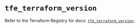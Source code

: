 # `tfe_terraform_version`

Refer to the Terraform Registry for docs: [`tfe_terraform_version`](https://registry.terraform.io/providers/hashicorp/tfe/0.54.0/docs/resources/terraform_version).

